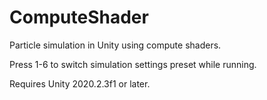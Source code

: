 # ComputeShader
 Particle simulation in Unity using compute shaders.
 
 Press 1-6 to switch simulation settings preset while running.
 
 Requires Unity 2020.2.3f1 or later.
